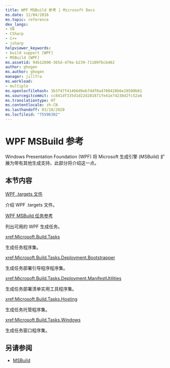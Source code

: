 ```yaml
---
title: WPF MSBuild 参考 | Microsoft Docs
ms.date: 11/04/2016
ms.topic: reference
dev_langs:
- VB
- CSharp
- C++
- jsharp
helpviewer_keywords:
- build support [WPF]
- MSBuild [WPF]
ms.assetid: 94b12890-365d-479a-b239-71109fbcb462
author: ghogen
ms.author: ghogen
manager: jillfra
ms.workload:
- multiple
ms.openlocfilehash: 3b3f47f41466d8eb7ddf0a4700428b6e28500b61
ms.sourcegitcommit: cc841df335d1d22d281871fe41e74238d2fc52a6
ms.translationtype: HT
ms.contentlocale: zh-CN
ms.lasthandoff: 03/18/2020
ms.locfileid: "75596302"
---
```

# <a name="wpf-msbuild-reference"></a>WPF MSBuild 参考

Windows Presentation Foundation (WPF) 将 Microsoft 生成引擎 (MSBuild) 扩展为带有其他生成支持，此部分将介绍这一点。

## <a name="in-this-section"></a>本节内容

[WPF .targets 文件](../msbuild/wpf-dot-targets-files.md)

介绍 WPF .targets 文件。

[WPF MSBuild 任务参考](../msbuild/wpf-msbuild-task-reference.md)

列出可用的 WPF 生成任务。

<xref:Microsoft.Build.Tasks>

生成任务程序集。

<xref:Microsoft.Build.Tasks.Deployment.Bootstrapper>

生成任务部署引导程序程序集。

<xref:Microsoft.Build.Tasks.Deployment.ManifestUtilities>

生成任务部署清单实用工具程序集。

<xref:Microsoft.Build.Tasks.Hosting>

生成任务托管程序集。

<xref:Microsoft.Build.Tasks.Windows>

生成任务窗口程序集。

## <a name="see-also"></a>另请参阅

- [MSBuild](../msbuild/msbuild.md)

